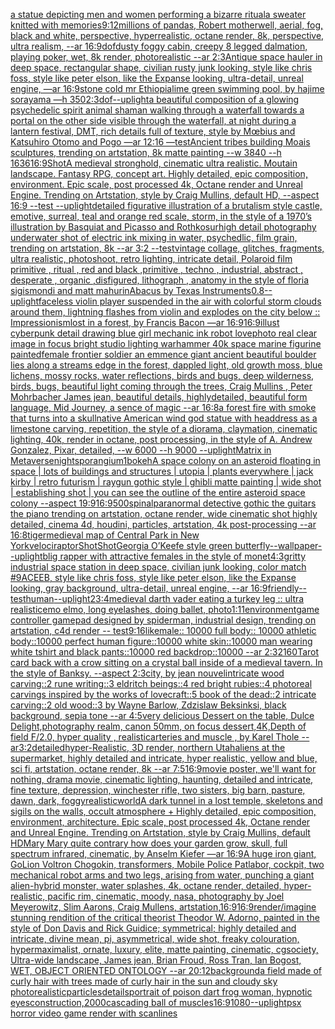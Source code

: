 [a statue depicting men and women performing a bizarre ritual](https://www.ebank.nz/aiartgenerator?category=a%20statue%20depicting%20men%20and%20women%20performing%20a%20bizarre%20ritual)[a sweater knitted with memories](https://www.ebank.nz/aiartgenerator?category=a%20sweater%20knitted%20with%20memories)[9:12](https://www.ebank.nz/aiartgenerator?category=9%3A12)[millions of pandas, Robert motherwell, aerial, fog, black and white, perspective, hyperrealistic, octane render, 8k, perspective, ultra realism, --ar 16:9](https://www.ebank.nz/aiartgenerator?category=millions%20of%20pandas%2C%20Robert%20motherwell%2C%20aerial%2C%20fog%2C%20black%20and%20white%2C%20perspective%2C%20hyperrealistic%2C%20octane%20render%2C%208k%2C%20perspective%2C%20ultra%20realism%2C%20--ar%2016%3A9)[dof](https://www.ebank.nz/aiartgenerator?category=dof)[dusty foggy cabin, creepy 8 legged dalmation, playing poker, wet, 8k render, photorealistic --ar 2:3](https://www.ebank.nz/aiartgenerator?category=dusty%20foggy%20cabin%2C%20creepy%208%20legged%20dalmation%2C%20playing%20poker%2C%20wet%2C%208k%20render%2C%20photorealistic%20--ar%202%3A3)[Antique space hauler in deep space, rectangular shape, civilian rusty junk looking, style like chris foss, style like peter elson, like the Expanse looking, ultra-detail, unreal engine, —ar 16:9](https://www.ebank.nz/aiartgenerator?category=Antique%20space%20hauler%20in%20deep%20space%2C%20rectangular%20shape%2C%20civilian%20rusty%20junk%20looking%2C%20style%20like%20chris%20foss%2C%20style%20like%20peter%20elson%2C%20like%20the%20Expanse%20looking%2C%20ultra-detail%2C%20unreal%20engine%2C%20%E2%80%94ar%2016%3A9)[stone cold mr Ethiopia](https://www.ebank.nz/aiartgenerator?category=stone%20cold%20mr%20Ethiopia)[lime green swimming pool, by hajime sorayama —h 350](https://www.ebank.nz/aiartgenerator?category=lime%20green%20swimming%20pool%2C%20by%20hajime%20sorayama%20%E2%80%94h%20350)[2:3](https://www.ebank.nz/aiartgenerator?category=2%3A3)[dof](https://www.ebank.nz/aiartgenerator?category=dof)[--uplight](https://www.ebank.nz/aiartgenerator?category=--uplight)[a beautiful composition of a glowing psychedelic spirit animal shaman walking through a waterfall towards a portal on the other side visible through the waterfall, at night during a lantern festival, DMT,  rich details full of texture, style by Mœbius and Katsuhiro Otomo and Pogo —ar 12:16 —test](https://www.ebank.nz/aiartgenerator?category=a%20beautiful%20composition%20of%20a%20glowing%20psychedelic%20spirit%20animal%20shaman%20walking%20through%20a%20waterfall%20towards%20a%20portal%20on%20the%20other%20side%20visible%20through%20the%20waterfall%2C%20at%20night%20during%20a%20lantern%20festival%2C%20DMT%2C%20%20rich%20details%20full%20of%20texture%2C%20style%20by%20M%C5%93bius%20and%20Katsuhiro%20Otomo%20and%20Pogo%20%E2%80%94ar%2012%3A16%20%E2%80%94test)[Ancient tribes building Moais sculptures, trending on artstation, 8k matte painting --w 3840 --h 1636](https://www.ebank.nz/aiartgenerator?category=Ancient%20tribes%20building%20Moais%20sculptures%2C%20trending%20on%20artstation%2C%208k%20matte%20painting%20--w%203840%20--h%201636)[16:9](https://www.ebank.nz/aiartgenerator?category=16%3A9)[Shot](https://www.ebank.nz/aiartgenerator?category=Shot)[A medieval stronghold, cinematic ultra realistic. Moutain landscape. Fantasy RPG, concept art. Highly detailed, epic composition, environment. Epic scale, post processed 4k, Octane render and Unreal Engine. Trending on Artstation, style by Craig Mullins, default HD, --aspect 16:9 --test --uplight](https://www.ebank.nz/aiartgenerator?category=A%20medieval%20stronghold%2C%20cinematic%20ultra%20realistic.%20Moutain%20landscape.%20Fantasy%20RPG%2C%20concept%20art.%20Highly%20detailed%2C%20epic%20composition%2C%20environment.%20Epic%20scale%2C%20post%20processed%204k%2C%20Octane%20render%20and%20Unreal%20Engine.%20Trending%20on%20Artstation%2C%20style%20by%20Craig%20Mullins%2C%20default%20HD%2C%20--aspect%2016%3A9%20--test%20--uplight)[detailed figurative illustration of a brutalism style castle, emotive, surreal, teal and orange red scale, storm, in the style of a 1970’s illustration by Basquiat and Picasso and Rothko](https://www.ebank.nz/aiartgenerator?category=detailed%20figurative%20illustration%20of%20a%20brutalism%20style%20castle%2C%20emotive%2C%20surreal%2C%20teal%20and%20orange%20red%20scale%2C%20storm%2C%20in%20the%20style%20of%20a%201970%E2%80%99s%20illustration%20by%20Basquiat%20and%20Picasso%20and%20Rothko)[sur](https://www.ebank.nz/aiartgenerator?category=sur)[high detail photography underwater shot of electric ink mixing in water, psychedlic, film grain, trending on artstation, 8k --ar 3:2 --test](https://www.ebank.nz/aiartgenerator?category=high%20detail%20photography%20underwater%20shot%20of%20electric%20ink%20mixing%20in%20water%2C%20psychedlic%2C%20film%20grain%2C%20trending%20on%20artstation%2C%208k%20--ar%203%3A2%20--test)[vintage collage, glitches, fragments, ultra realistic, photoshoot, retro lighting, intricate detail, Polaroid film primitive , ritual , red and black ,primitive , techno , industrial, abstract , desperate , organic ,disfigured, lithograph , anatomy in the style of floria sigismondi and matt mahurin](https://www.ebank.nz/aiartgenerator?category=vintage%20collage%2C%20glitches%2C%20fragments%2C%20ultra%20realistic%2C%20photoshoot%2C%20retro%20lighting%2C%20intricate%20detail%2C%20Polaroid%20film%20primitive%20%2C%20ritual%20%2C%20red%20and%20black%20%2Cprimitive%20%2C%20techno%20%2C%20industrial%2C%20abstract%20%2C%20desperate%20%2C%20organic%20%2Cdisfigured%2C%20lithograph%20%2C%20anatomy%20in%20the%20style%20of%20floria%20sigismondi%20and%20matt%20mahurin)[Abacus by Texas Instruments](https://www.ebank.nz/aiartgenerator?category=Abacus%20by%20Texas%20Instruments)[0.8](https://www.ebank.nz/aiartgenerator?category=0.8)[--uplight](https://www.ebank.nz/aiartgenerator?category=--uplight)[faceless violin player suspended in the air with colorful storm clouds around them, lightning flashes from violin and explodes on the city below :: Impressionism](https://www.ebank.nz/aiartgenerator?category=faceless%20violin%20player%20suspended%20in%20the%20air%20with%20colorful%20storm%20clouds%20around%20them%2C%20lightning%20flashes%20from%20violin%20and%20explodes%20on%20the%20city%20below%20%3A%3A%20Impressionism)[lost in a forest, by Francis Bacon —ar 16:9](https://www.ebank.nz/aiartgenerator?category=lost%20in%20a%20forest%2C%20by%20Francis%20Bacon%20%E2%80%94ar%2016%3A9)[16:9](https://www.ebank.nz/aiartgenerator?category=16%3A9)[illust cyberpunk detail drawing blue girl mechanic ink robot love](https://www.ebank.nz/aiartgenerator?category=illust%20cyberpunk%20detail%20drawing%20blue%20girl%20mechanic%20ink%20robot%20love)[photo real clear image  in focus bright studio lighting warhammer 40k space marine figurine painted](https://www.ebank.nz/aiartgenerator?category=photo%20real%20clear%20image%20%20in%20focus%20bright%20studio%20lighting%20warhammer%2040k%20space%20marine%20figurine%20painted)[female frontier soldier  an emmence giant ancient beautiful boulder lies along a streams edge in the forest, dappled light, old growth moss, blue lichens, mossy rocks, water reflections, birds and bugs, deep wilderness, birds, bugs, beautiful light coming through the trees, Craig Mullins , Peter Mohrbacher James jean, beautiful details, highlydetailed, beautiful form language, Mid Journey, a sence of magic --ar 16:8](https://www.ebank.nz/aiartgenerator?category=female%20frontier%20soldier%20%20an%20emmence%20giant%20ancient%20beautiful%20boulder%20lies%20along%20a%20streams%20edge%20in%20the%20forest%2C%20dappled%20light%2C%20old%20growth%20moss%2C%20blue%20lichens%2C%20mossy%20rocks%2C%20water%20reflections%2C%20birds%20and%20bugs%2C%20deep%20wilderness%2C%20birds%2C%20bugs%2C%20beautiful%20light%20coming%20through%20the%20trees%2C%20Craig%20Mullins%20%2C%20Peter%20Mohrbacher%20James%20jean%2C%20beautiful%20details%2C%20highlydetailed%2C%20beautiful%20form%20language%2C%20Mid%20Journey%2C%20a%20sence%20of%20magic%20--ar%2016%3A8)[a forest fire with smoke that turns into a skull](https://www.ebank.nz/aiartgenerator?category=a%20forest%20fire%20with%20smoke%20that%20turns%20into%20a%20skull)[native American wind god statue with headdress as a limestone carving, repetition, the style of a diorama, claymation, cinematic lighting, 40k, render in octane, post processing, in the style of A. Andrew Gonzalez, Pixar, detailed, --w 6000 --h 9000 --uplight](https://www.ebank.nz/aiartgenerator?category=native%20American%20wind%20god%20statue%20with%20headdress%20as%20a%20limestone%20carving%2C%20repetition%2C%20the%20style%20of%20a%20diorama%2C%20claymation%2C%20cinematic%20lighting%2C%2040k%2C%20render%20in%20octane%2C%20post%20processing%2C%20in%20the%20style%20of%20A.%20Andrew%20Gonzalez%2C%20Pixar%2C%20detailed%2C%20--w%206000%20--h%209000%20--uplight)[Matrix in Metaverse](https://www.ebank.nz/aiartgenerator?category=Matrix%20in%20Metaverse)[night](https://www.ebank.nz/aiartgenerator?category=night)[sporangium](https://www.ebank.nz/aiartgenerator?category=sporangium)[1](https://www.ebank.nz/aiartgenerator?category=1)[bokeh](https://www.ebank.nz/aiartgenerator?category=bokeh)[A space colony on an asteroid floating in space | lots of buildings and structures | utopia | plants everywhere | jack kirby | retro futurism | raygun gothic style | ghibli matte painting | wide shot | establishing shot | you can see the outline of the entire asteroid space colony --aspect 19:9](https://www.ebank.nz/aiartgenerator?category=A%20space%20colony%20on%20an%20asteroid%20floating%20in%20space%20%7C%20lots%20of%20buildings%20and%20structures%20%7C%20utopia%20%7C%20plants%20everywhere%20%7C%20jack%20kirby%20%7C%20retro%20futurism%20%7C%20raygun%20gothic%20style%20%7C%20ghibli%20matte%20painting%20%7C%20wide%20shot%20%7C%20establishing%20shot%20%7C%20you%20can%20see%20the%20outline%20of%20the%20entire%20asteroid%20space%20colony%20--aspect%2019%3A9)[16:9](https://www.ebank.nz/aiartgenerator?category=16%3A9)[500](https://www.ebank.nz/aiartgenerator?category=500)[spinal](https://www.ebank.nz/aiartgenerator?category=spinal)[paranormal detective gothic the guitars the piano trending on artstation, octane render, wide cinematic shot highly detailed, cinema 4d, houdini, particles, artstation, 4k post-processing --ar 16:8](https://www.ebank.nz/aiartgenerator?category=paranormal%20detective%20gothic%20the%20guitars%20the%20piano%20trending%20on%20artstation%2C%20octane%20render%2C%20wide%20cinematic%20shot%20highly%20detailed%2C%20cinema%204d%2C%20houdini%2C%20particles%2C%20artstation%2C%204k%20post-processing%20--ar%2016%3A8)[tiger](https://www.ebank.nz/aiartgenerator?category=tiger)[medieval map of Central Park in New York](https://www.ebank.nz/aiartgenerator?category=medieval%20map%20of%20Central%20Park%20in%20New%20York)[velociraptor](https://www.ebank.nz/aiartgenerator?category=velociraptor)[Shot](https://www.ebank.nz/aiartgenerator?category=Shot)[Shot](https://www.ebank.nz/aiartgenerator?category=Shot)[Georgia O’Keefe style green butterfly](https://www.ebank.nz/aiartgenerator?category=Georgia%20O%E2%80%99Keefe%20style%20green%20butterfly)[--wallpaper](https://www.ebank.nz/aiartgenerator?category=--wallpaper)[--uplight](https://www.ebank.nz/aiartgenerator?category=--uplight)[blig rapper with attractive females in the style of monet](https://www.ebank.nz/aiartgenerator?category=blig%20rapper%20with%20attractive%20females%20in%20the%20style%20of%20monet)[4:3](https://www.ebank.nz/aiartgenerator?category=4%3A3)[gritty industrial space station in deep space, civilian junk looking, color match #9ACEEB, style like chris foss, style like peter elson, like the Expanse looking, gray background, ultra-detail, unreal engine, --ar 16:9](https://www.ebank.nz/aiartgenerator?category=gritty%20industrial%20space%20station%20in%20deep%20space%2C%20civilian%20junk%20looking%2C%20color%20match%20%239ACEEB%2C%20style%20like%20chris%20foss%2C%20style%20like%20peter%20elson%2C%20like%20the%20Expanse%20looking%2C%20gray%20background%2C%20ultra-detail%2C%20unreal%20engine%2C%20--ar%2016%3A9)[friendly](https://www.ebank.nz/aiartgenerator?category=friendly)[--test](https://www.ebank.nz/aiartgenerator?category=--test)[human](https://www.ebank.nz/aiartgenerator?category=human)[--uplight](https://www.ebank.nz/aiartgenerator?category=--uplight)[2](https://www.ebank.nz/aiartgenerator?category=2)[3:4](https://www.ebank.nz/aiartgenerator?category=3%3A4)[medieval darth vader eating a turkey leg :: ultra realistic](https://www.ebank.nz/aiartgenerator?category=medieval%20darth%20vader%20eating%20a%20turkey%20leg%20%3A%3A%20ultra%20realistic)[emo elmo, long eyelashes, doing ballet, photo](https://www.ebank.nz/aiartgenerator?category=emo%20elmo%2C%20long%20eyelashes%2C%20doing%20ballet%2C%20photo)[1:1](https://www.ebank.nz/aiartgenerator?category=1%3A1)[1](https://www.ebank.nz/aiartgenerator?category=1)[environment](https://www.ebank.nz/aiartgenerator?category=environment)[game controller gamepad designed by spiderman, industrial design, trending on artstation, c4d render -- test](https://www.ebank.nz/aiartgenerator?category=game%20controller%20gamepad%20designed%20by%20spiderman%2C%20industrial%20design%2C%20trending%20on%20artstation%2C%20c4d%20render%20--%20test)[9:16](https://www.ebank.nz/aiartgenerator?category=9%3A16)[like](https://www.ebank.nz/aiartgenerator?category=like)[male:: 10000 full body:: 10000 athletic body::10000 perfect human figure::10000 white skin::10000 man wearing white tshirt and black pants::10000 red backdrop::10000 --ar 2:3](https://www.ebank.nz/aiartgenerator?category=male%3A%3A%2010000%20full%20body%3A%3A%2010000%20athletic%20body%3A%3A10000%20perfect%20human%20figure%3A%3A10000%20white%20skin%3A%3A10000%20man%20wearing%20white%20tshirt%20and%20black%20pants%3A%3A10000%20red%20backdrop%3A%3A10000%20--ar%202%3A3)[2160](https://www.ebank.nz/aiartgenerator?category=2160)[Tarot card back with a crow sitting on a crystal ball inside of a medieval tavern. In the style of Banksy. --aspect 2:3](https://www.ebank.nz/aiartgenerator?category=Tarot%20card%20back%20with%20a%20crow%20sitting%20on%20a%20crystal%20ball%20inside%20of%20a%20medieval%20tavern.%20In%20the%20style%20of%20Banksy.%20--aspect%202%3A3)[city, by jean nouvel](https://www.ebank.nz/aiartgenerator?category=city%2C%20by%20jean%20nouvel)[intricate wood carving::2 rune writing::3 eldritch beings::4 red bright rubies::4 photoreal carvings inspired by the works of lovecraft::5 book of the dead::2 intricate carving::2 old wood::3 by Wayne Barlow, Zdzislaw Beksinksi, black background, sepia tone --ar 4:5](https://www.ebank.nz/aiartgenerator?category=intricate%20wood%20carving%3A%3A2%20rune%20writing%3A%3A3%20eldritch%20beings%3A%3A4%20red%20bright%20rubies%3A%3A4%20photoreal%20carvings%20inspired%20by%20the%20works%20of%20lovecraft%3A%3A5%20book%20of%20the%20dead%3A%3A2%20intricate%20carving%3A%3A2%20old%20wood%3A%3A3%20by%20Wayne%20Barlow%2C%20Zdzislaw%20Beksinksi%2C%20black%20background%2C%20sepia%20tone%20--ar%204%3A5)[very delicious Dessert on the table, Dulce Delight,photography realm, canon 50mm, on focus dessert,4K,Depth of field F/2.0, hyper quality , realistic](https://www.ebank.nz/aiartgenerator?category=very%20delicious%20Dessert%20on%20the%20table%2C%20Dulce%20Delight%2Cphotography%20realm%2C%20canon%2050mm%2C%20on%20focus%20dessert%2C4K%2CDepth%20of%20field%20F/2.0%2C%20hyper%20quality%20%2C%20realistic)[arteries and muscle , by Karel Thole -- ar3:2](https://www.ebank.nz/aiartgenerator?category=arteries%20and%20muscle%20%2C%20by%20Karel%20Thole%20--%20ar3%3A2)[detailed](https://www.ebank.nz/aiartgenerator?category=detailed)[hyper-Realistic, 3D render, northern Utah](https://www.ebank.nz/aiartgenerator?category=hyper-Realistic%2C%203D%20render%2C%20northern%20Utah)[aliens at the supermarket, highly detailed and intricate, hyper realistic, yellow and blue, sci fi, artstation, octane render, 8k --ar 7:5](https://www.ebank.nz/aiartgenerator?category=aliens%20at%20the%20supermarket%2C%20highly%20detailed%20and%20intricate%2C%20hyper%20realistic%2C%20yellow%20and%20blue%2C%20sci%20fi%2C%20artstation%2C%20octane%20render%2C%208k%20--ar%207%3A5)[16:9](https://www.ebank.nz/aiartgenerator?category=16%3A9)[movie poster, we'll want for nothing, drama movie, cinematic lighting, haunting, detailed and intricate, fine texture, depression, winchester rifle, two sisters, big barn, pasture, dawn, dark, foggy](https://www.ebank.nz/aiartgenerator?category=movie%20poster%2C%20we%27ll%20want%20for%20nothing%2C%20drama%20movie%2C%20cinematic%20lighting%2C%20haunting%2C%20detailed%20and%20intricate%2C%20fine%20texture%2C%20depression%2C%20winchester%20rifle%2C%20two%20sisters%2C%20big%20barn%2C%20pasture%2C%20dawn%2C%20dark%2C%20foggy)[realistic](https://www.ebank.nz/aiartgenerator?category=realistic)[world](https://www.ebank.nz/aiartgenerator?category=world)[A dark tunnel in a lost temple, skeletons and sigils on the walls, occult atmosphere + Highly detailed, epic composition, environment, architecture. Epic scale, post processed 4k, Octane render and Unreal Engine. Trending on Artstation, style by Craig Mullins, default HD](https://www.ebank.nz/aiartgenerator?category=A%20dark%20tunnel%20in%20a%20lost%20temple%2C%20skeletons%20and%20sigils%20on%20the%20walls%2C%20occult%20atmosphere%20%2B%20Highly%20detailed%2C%20epic%20composition%2C%20environment%2C%20architecture.%20Epic%20scale%2C%20post%20processed%204k%2C%20Octane%20render%20and%20Unreal%20Engine.%20Trending%20on%20Artstation%2C%20style%20by%20Craig%20Mullins%2C%20default%20HD)[Mary Mary quite contrary how does your garden grow, skull, full spectrum infrared, cinematic, by Anselm Kiefer —ar 16:9](https://www.ebank.nz/aiartgenerator?category=Mary%20Mary%20quite%20contrary%20how%20does%20your%20garden%20grow%2C%20skull%2C%20full%20spectrum%20infrared%2C%20cinematic%2C%20by%20Anselm%20Kiefer%20%E2%80%94ar%2016%3A9)[A huge iron giant, GoLion Voltron Chogokin, transformers, Mobile Police Patlabor, cockpit, two mechanical robot arms and two legs, arising from water, punching a giant alien-hybrid monster, water splashes, 4k, octane render, detailed, hyper-realistic, pacific rim, cinematic, moody, nasa, photography by Joel Meyerowitz, Slim Aarons, Craig Mullens, artstation,](https://www.ebank.nz/aiartgenerator?category=A%20huge%20iron%20giant%2C%20GoLion%20Voltron%20Chogokin%2C%20transformers%2C%20Mobile%20Police%20Patlabor%2C%20cockpit%2C%20two%20mechanical%20robot%20arms%20and%20two%20legs%2C%20arising%20from%20water%2C%20punching%20a%20giant%20alien-hybrid%20monster%2C%20water%20splashes%2C%204k%2C%20octane%20render%2C%20detailed%2C%20hyper-realistic%2C%20pacific%20rim%2C%20cinematic%2C%20moody%2C%20nasa%2C%20photography%20by%20Joel%20Meyerowitz%2C%20Slim%20Aarons%2C%20Craig%20Mullens%2C%20artstation%2C)[16:9](https://www.ebank.nz/aiartgenerator?category=16%3A9)[16:9](https://www.ebank.nz/aiartgenerator?category=16%3A9)[render](https://www.ebank.nz/aiartgenerator?category=render)[/imagine stunning rendition of the critical theorist Theodor W. Adorno, painted in the style of Don Davis and Rick Guidice; symmetrical; highly detailed and intricate, divine mean, pi, asymmetrical, wide shot, freaky colouration, hypermaximalist, ornate, luxury, elite, matte painting, cinematic, cgsociety, Ultra-wide landscape, James jean, Brian Froud, Ross Tran, Ian Bogost, WET, OBJECT ORIENTED ONTOLOGY --ar 20:12](https://www.ebank.nz/aiartgenerator?category=/imagine%20stunning%20rendition%20of%20the%20critical%20theorist%20Theodor%20W.%20Adorno%2C%20painted%20in%20the%20style%20of%20Don%20Davis%20and%20Rick%20Guidice%3B%20symmetrical%3B%20highly%20detailed%20and%20intricate%2C%20divine%20mean%2C%20pi%2C%20asymmetrical%2C%20wide%20shot%2C%20freaky%20colouration%2C%20hypermaximalist%2C%20ornate%2C%20luxury%2C%20elite%2C%20matte%20painting%2C%20cinematic%2C%20cgsociety%2C%20Ultra-wide%20landscape%2C%20James%20jean%2C%20Brian%20Froud%2C%20Ross%20Tran%2C%20Ian%20Bogost%2C%20WET%2C%20OBJECT%20ORIENTED%20ONTOLOGY%20--ar%2020%3A12)[background](https://www.ebank.nz/aiartgenerator?category=background)[a field made of curly hair with trees made of curly hair in the sun and cloudy sky photorealistic](https://www.ebank.nz/aiartgenerator?category=a%20field%20made%20of%20curly%20hair%20with%20trees%20made%20of%20curly%20hair%20in%20the%20sun%20and%20cloudy%20sky%20photorealistic)[particles](https://www.ebank.nz/aiartgenerator?category=particles)[details](https://www.ebank.nz/aiartgenerator?category=details)[portrait of poison dart frog woman, hypnotic eyes](https://www.ebank.nz/aiartgenerator?category=portrait%20of%20poison%20dart%20frog%20woman%2C%20hypnotic%20eyes)[construction,](https://www.ebank.nz/aiartgenerator?category=construction%2C)[2000](https://www.ebank.nz/aiartgenerator?category=2000)[cascading ball of muscles](https://www.ebank.nz/aiartgenerator?category=cascading%20ball%20of%20muscles)[16:9](https://www.ebank.nz/aiartgenerator?category=16%3A9)[1080](https://www.ebank.nz/aiartgenerator?category=1080)[--uplight](https://www.ebank.nz/aiartgenerator?category=--uplight)[psx horror video game render with scanlines](https://www.ebank.nz/aiartgenerator?category=psx%20horror%20video%20game%20render%20with%20scanlines)